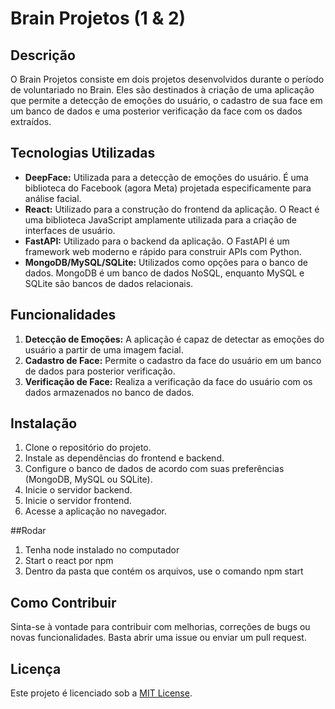 # Brain Projetos (1 & 2)

## Descrição
O Brain Projetos consiste em dois projetos desenvolvidos durante o período de voluntariado no Brain. Eles são destinados à criação de uma aplicação que permite a detecção de emoções do usuário, o cadastro de sua face em um banco de dados e uma posterior verificação da face com os dados extraídos.

## Tecnologias Utilizadas
- **DeepFace:** Utilizada para a detecção de emoções do usuário. É uma biblioteca do Facebook (agora Meta) projetada especificamente para análise facial.
- **React:** Utilizado para a construção do frontend da aplicação. O React é uma biblioteca JavaScript amplamente utilizada para a criação de interfaces de usuário.
- **FastAPI:** Utilizado para o backend da aplicação. O FastAPI é um framework web moderno e rápido para construir APIs com Python.
- **MongoDB/MySQL/SQLite:** Utilizados como opções para o banco de dados. MongoDB é um banco de dados NoSQL, enquanto MySQL e SQLite são bancos de dados relacionais.

## Funcionalidades
1. **Detecção de Emoções:** A aplicação é capaz de detectar as emoções do usuário a partir de uma imagem facial.
2. **Cadastro de Face:** Permite o cadastro da face do usuário em um banco de dados para posterior verificação.
3. **Verificação de Face:** Realiza a verificação da face do usuário com os dados armazenados no banco de dados.

## Instalação
1. Clone o repositório do projeto.
2. Instale as dependências do frontend e backend.
3. Configure o banco de dados de acordo com suas preferências (MongoDB, MySQL ou SQLite).
4. Inicie o servidor backend.
5. Inicie o servidor frontend.
6. Acesse a aplicação no navegador.

##Rodar
1. Tenha node instalado no computador
2. Start o react por npm
3. Dentro da pasta que contém os arquivos, use o comando npm start

## Como Contribuir
Sinta-se à vontade para contribuir com melhorias, correções de bugs ou novas funcionalidades. Basta abrir uma issue ou enviar um pull request.

## Licença
Este projeto é licenciado sob a [MIT License](https://opensource.org/licenses/MIT).
